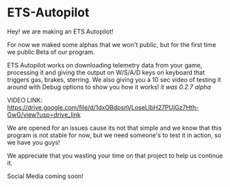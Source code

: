 # ETS-Autopilot

Hey! we are making an ETS Autopilot!

For now we maked some alphas that we won't public, but for the first time we public Beta of our program.

ETS Autopilot works on downloading telemetry data from your game, processing it and giving the output on W/S/A/D keys on keyboard that triggers gas, brakes, sterring.
We also giving you a 10 sec video of testing it around with Debug options to show you how it works! *it was 0.2.7 alpha*

VIDEO LINK: https://drive.google.com/file/d/1dxOBdpsnVLoseLlbH27PUjGz7Hth-GwG/view?usp=drive_link

We are opened for an issues cause its not that simple and we know that this program is not stable for now, but we need someone's to test it in action, so we have you guys!

We appreciate that you wasting your time on that project to help us continue it.

Social Media coming soon!
